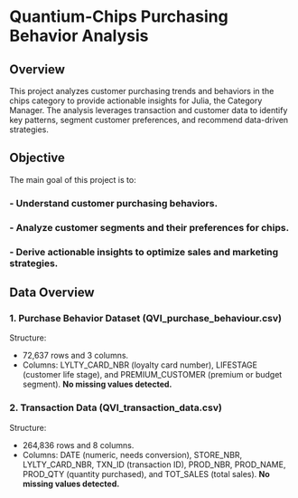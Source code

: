 # Quantium-Chips Purchasing Behavior Analysis
## **Overview**
This project analyzes customer purchasing trends and behaviors in the chips category to provide actionable insights for Julia, the Category Manager. The analysis leverages transaction and customer data to identify key patterns, segment customer preferences, and recommend data-driven strategies.

## **Objective**
The main goal of this project is to:

### - Understand customer purchasing behaviors.
### - Analyze customer segments and their preferences for chips.
### - Derive actionable insights to optimize sales and marketing strategies.

## Data Overview
### 1. Purchase Behavior Dataset (QVI_purchase_behaviour.csv)
Structure:
- 72,637 rows and 3 columns.
- Columns: LYLTY_CARD_NBR (loyalty card number), LIFESTAGE (customer life stage), and PREMIUM_CUSTOMER (premium or budget segment).
**No missing values detected.**

### 2. Transaction Data (QVI_transaction_data.csv)
Structure:
- 264,836 rows and 8 columns.
- Columns: DATE (numeric, needs conversion), STORE_NBR, LYLTY_CARD_NBR, TXN_ID (transaction ID), PROD_NBR, PROD_NAME, PROD_QTY (quantity purchased), and TOT_SALES (total sales).
**No missing values detected.**
